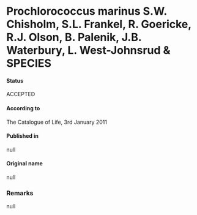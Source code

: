 Prochlorococcus marinus S.W. Chisholm, S.L. Frankel, R. Goericke, R.J. Olson, B. Palenik, J.B. Waterbury, L. West-Johnsrud & SPECIES
=======

#### Status
ACCEPTED

#### According to
The Catalogue of Life, 3rd January 2011

#### Published in
null

#### Original name
null

### Remarks
null